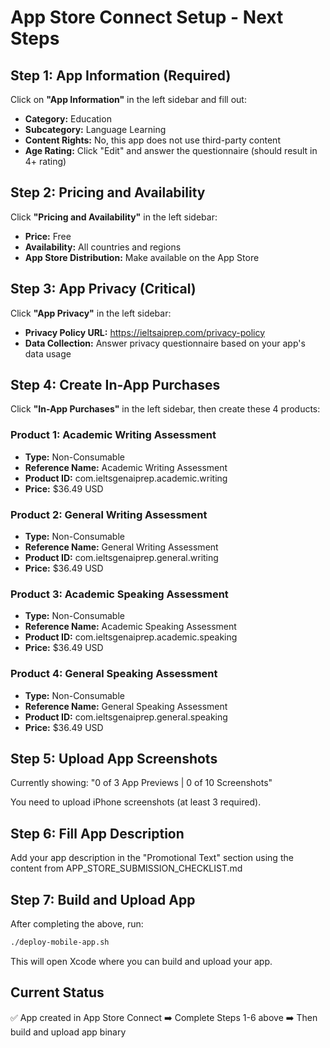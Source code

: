 # App Store Connect Setup - Next Steps

## Step 1: App Information (Required)
Click on **"App Information"** in the left sidebar and fill out:

- **Category:** Education
- **Subcategory:** Language Learning  
- **Content Rights:** No, this app does not use third-party content
- **Age Rating:** Click "Edit" and answer the questionnaire (should result in 4+ rating)

## Step 2: Pricing and Availability
Click **"Pricing and Availability"** in the left sidebar:

- **Price:** Free
- **Availability:** All countries and regions
- **App Store Distribution:** Make available on the App Store

## Step 3: App Privacy (Critical)
Click **"App Privacy"** in the left sidebar:

- **Privacy Policy URL:** https://ieltsaiprep.com/privacy-policy
- **Data Collection:** Answer privacy questionnaire based on your app's data usage

## Step 4: Create In-App Purchases
Click **"In-App Purchases"** in the left sidebar, then create these 4 products:

### Product 1: Academic Writing Assessment
- **Type:** Non-Consumable
- **Reference Name:** Academic Writing Assessment
- **Product ID:** com.ieltsgenaiprep.academic.writing
- **Price:** $36.49 USD

### Product 2: General Writing Assessment  
- **Type:** Non-Consumable
- **Reference Name:** General Writing Assessment
- **Product ID:** com.ieltsgenaiprep.general.writing
- **Price:** $36.49 USD

### Product 3: Academic Speaking Assessment
- **Type:** Non-Consumable
- **Reference Name:** Academic Speaking Assessment
- **Product ID:** com.ieltsgenaiprep.academic.speaking
- **Price:** $36.49 USD

### Product 4: General Speaking Assessment
- **Type:** Non-Consumable
- **Reference Name:** General Speaking Assessment
- **Product ID:** com.ieltsgenaiprep.general.speaking
- **Price:** $36.49 USD

## Step 5: Upload App Screenshots
Currently showing: "0 of 3 App Previews | 0 of 10 Screenshots"

You need to upload iPhone screenshots (at least 3 required).

## Step 6: Fill App Description
Add your app description in the "Promotional Text" section using the content from APP_STORE_SUBMISSION_CHECKLIST.md

## Step 7: Build and Upload App
After completing the above, run:
```bash
./deploy-mobile-app.sh
```

This will open Xcode where you can build and upload your app.

## Current Status
✅ App created in App Store Connect
➡️ Complete Steps 1-6 above
➡️ Then build and upload app binary